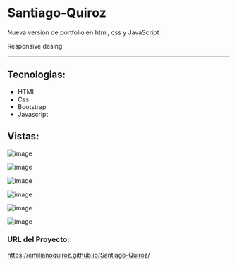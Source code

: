 # Santiago-Quiroz

Nueva version de portfolio en html, css y JavaScript

Responsive desing

---

## Tecnologias: 

- HTML
- Css
- Bootstrap
- Javascript

## Vistas:

![image](https://user-images.githubusercontent.com/78452543/216776150-d0eeea0a-dec4-4124-bafa-62277f16650f.png)

![image](https://user-images.githubusercontent.com/78452543/216776174-a7393621-431b-44ff-bc83-f280e3f371c1.png)

![image](https://user-images.githubusercontent.com/78452543/216776189-759715a6-dd7d-40e0-a074-a5a24fa6f85c.png)

![image](https://user-images.githubusercontent.com/78452543/216776223-46a06aee-13e4-4190-810c-ce3b82dfa3be.png)

![image](https://user-images.githubusercontent.com/78452543/216776234-e236c72f-ba11-49e6-ba2b-7930f8315c1d.png)

![image](https://user-images.githubusercontent.com/78452543/216776249-c8a39b6b-291d-43df-bebb-f3631b35e61d.png)


### URL del Proyecto:

https://emilianoquiroz.github.io/Santiago-Quiroz/
